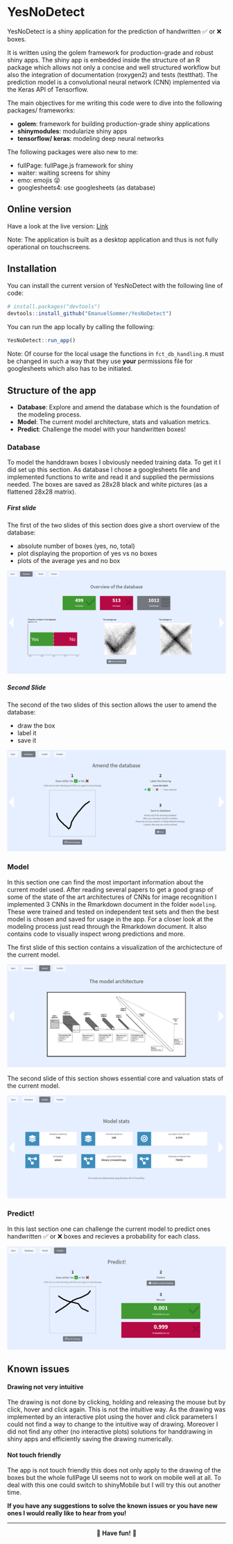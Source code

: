 
<!-- README.md is generated from README.Rmd. Please edit that file -->

# YesNoDetect

<!-- badges: start -->

<!-- badges: end -->

YesNoDetect is a shiny application for the prediction of handwritten ✅
or ❌ boxes.

It is written using the golem framework for production-grade and robust
shiny apps. The shiny app is embedded inside the structure of an R
package which allows not only a concise and well structured workflow but
also the integration of documentation (roxygen2) and tests (testthat).
The prediction model is a convolutional neural network (CNN) implemented
via the Keras API of Tensorflow.

The main objectives for me writing this code were to dive into the
following packages/ frameworks:

  - **golem**: framework for building production-grade shiny
    applications
  - **shinymodules**: modularize shiny apps
  - **tensorflow/ keras**: modeling deep neural networks

The following packages were also new to me:

  - fullPage: fullPage.js framework for shiny
  - waiter: waiting screens for shiny
  - emo: emojis 😜
  - googlesheets4: use googlesheets (as database)

## Online version

Have a look at the live version:
[Link](https://esommer.shinyapps.io/YesNoDetect/)

Note: The application is built as a desktop application and thus is not
fully operational on touchscreens.

## Installation

You can install the current version of YesNoDetect with the following
line of code:

``` r
# install.packages("devtools")
devtools::install_github("EmanuelSommer/YesNoDetect")
```

You can run the app locally by calling the following:

``` r
YesNoDetect::run_app()
```

Note: Of course for the local usage the functions in `fct_db_handling.R`
must be changed in such a way that they use **your** permissions file
for googlesheets which also has to be initiated.

## Structure of the app

  - **Database**: Explore and amend the database which is the foundation
    of the modeling process.
  - **Model**: The current model architecture, stats and valuation
    metrics.
  - **Predict**: Challenge the model with your handwritten boxes\!

### Database

To model the handdrawn boxes I obviously needed training data. To get it
I did set up this section. As database I chose a googlesheets file and
implemented functions to write and read it and supplied the permissions
needed. The boxes are saved as 28x28 black and white pictures (as a
flattened 28x28 matrix).

##### First slide

The first of the two slides of this section does give a short overview
of the database:

  - absolute number of boxes (yes, no, total)
  - plot displaying the proportion of yes vs no boxes
  - plots of the average yes and no box

![Database overview section](demo_pictures/db_overview.png)

##### Second Slide

The second of the two slides of this section allows the user to amend
the database:

  - draw the box
  - label it
  - save it

![Amend database section](demo_pictures/db_amend.png)

### Model

In this section one can find the most important information about the
current model used. After reading several papers to get a good grasp of
some of the state of the art architectures of CNNs for image recognition
I implemented 3 CNNs in the Rmarkdown document in the folder `modeling`.
These were trained and tested on independent test sets and then the best
model is chosen and saved for usage in the app. For a closer look at the
modeling process just read through the Rmarkdown document. It also
contains code to visually inspect wrong predictions and more.

The first slide of this section contains a visualization of the
archictecture of the current model.

![Model architecture](demo_pictures/model_scheme.png)

The second slide of this section shows essential core and valuation
stats of the current model.

![Model stats](demo_pictures/model_metrics.png)

### Predict\!

In this last section one can challenge the current model to predict ones
handwritten ✅ or ❌ boxes and recieves a probability for each class.

![Predict\!](demo_pictures/predict.png)

## Known issues

#### Drawing not very intuitive

The drawing is not done by clicking, holding and releasing the mouse but
by click, hover and click again. This is not the intuitive way. As the
drawing was implemented by an interactive plot using the hover and click
parameters I could not find a way to change to the intuitive way of
drawing. Moreover I did not find any other (no interactive plots)
solutions for handdrawing in shiny apps and efficiently saving the
drawing numerically.

#### Not touch friendly

The app is not touch friendly this does not only apply to the drawing of
the boxes but the whole fullPage UI seems not to work on mobile well at
all. To deal with this one could switch to shinyMobile but I will try
this out another time.

**If you have any suggestions to solve the known issues or you have new
ones I would really like to hear from you\!**

-----

<center>

👋 **Have fun\!** 👋

</center>
